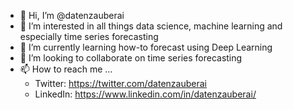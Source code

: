 - 👋 Hi, I’m @datenzauberai
- 👀 I’m interested in all things data science, machine learning and especially time series forecasting
- 🌱 I’m currently learning how-to forecast using Deep Learning
- 💞️ I’m looking to collaborate on time series forecasting
- 📫 How to reach me ...
  - Twitter: https://twitter.com/datenzauberai
  - LinkedIn: https://www.linkedin.com/in/datenzauberai/

<!---
datenzauberai/datenzauberai is a ✨ special ✨ repository because its `README.md` (this file) appears on your GitHub profile.
You can click the Preview link to take a look at your changes.
--->
